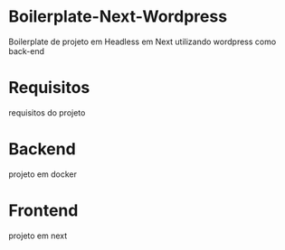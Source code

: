 # Boilerplate-Next-Wordpress

Boilerplate de projeto em Headless em Next utilizando wordpress como back-end

# Requisitos

requisitos do projeto

# Backend

projeto em docker

# Frontend

projeto em next
